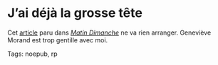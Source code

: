 # J&#8217;ai déjà la grosse tête

Cet [article](http://blog.tcrouzet.comhttps://tcrouzet.com/images_tc/GMMatin2007.pdf) paru dans [*Matin Dimanche*](http://www.lematin.ch/) ne va rien arranger. Geneviève Morand est trop gentille avec moi.

Tags: noepub, rp